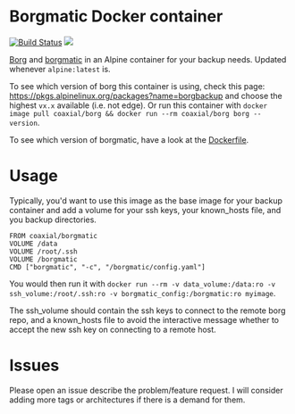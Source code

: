 # Borgmatic Docker container
[![Build Status](https://travis-ci.org/coaxial/docker-borgmatic-container.svg?branch=master)](https://travis-ci.org/coaxial/docker-borgmatic-container) [![](https://images.microbadger.com/badges/image/coaxial/borgmatic.svg)](https://microbadger.com/images/coaxial/borgmatic "Get your own image badge on microbadger.com")

[Borg](https://borgbackup.readthedocs.io/) and [borgmatic](https://torsion.org/borgmatic/) in an Alpine container for your backup needs. Updated whenever `alpine:latest`  is.

To see which version of borg this container is using, check this page: https://pkgs.alpinelinux.org/packages?name=borgbackup and choose the highest `vx.x` available (i.e. not edge). Or run this container with `docker image pull coaxial/borg && docker run --rm coaxial/borg borg --version`.

To see which version of borgmatic, have a look at the [Dockerfile](https://github.com/coaxial/docker-borgmatic-container/blob/master/Dockerfile#L2).

# Usage

Typically, you'd want to use this image as the base image for your backup container and add a volume for your ssh keys, your known_hosts file, and you backup directories.

```
FROM coaxial/borgmatic
VOLUME /data
VOLUME /root/.ssh
VOLUME /borgmatic
CMD ["borgmatic", "-c", "/borgmatic/config.yaml"]
```

You would then run it with `docker run --rm -v data_volume:/data:ro -v ssh_volume:/root/.ssh:ro -v borgmatic_config:/borgmatic:ro myimage`.

The ssh_volume should contain the ssh keys to connect to the remote borg repo, and a known_hosts file to avoid the interactive message whether to accept the new ssh key on connecting to a remote host.

# Issues

Please open an issue describe the problem/feature request. I will consider adding more tags or architectures if there is a demand for them.
